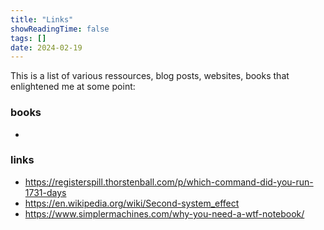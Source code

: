```yaml
---
title: "Links"
showReadingTime: false
tags: []
date: 2024-02-19
---
```


This is a list of various ressources, blog posts, websites, books that enlightened me at some point:

### books

- 

### links

- https://registerspill.thorstenball.com/p/which-command-did-you-run-1731-days
- https://en.wikipedia.org/wiki/Second-system_effect
- https://www.simplermachines.com/why-you-need-a-wtf-notebook/
